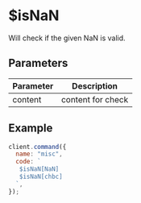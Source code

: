 # $isNaN

Will check if the given NaN is valid.

## Parameters

| Parameter | Description       |
| --------- | ----------------- |
| content   | content for check |

## Example

```js
client.command({
  name: "misc",
  code: `
   $isNaN[NaN]
   $isNaN[chbc]
  `,
});
```
